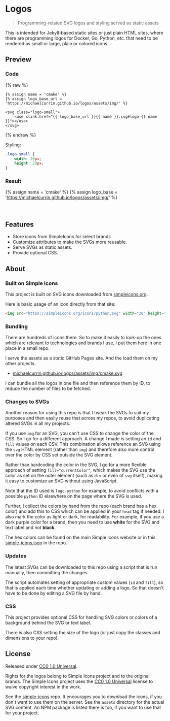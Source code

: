 # Logos
> Programming-related SVG logos and styling served as static assets

This is intended for Jekyll-based static sites or just plain HTML sites, where there are programming logos for Docker, Go, Python, etc. that need to be rendered as small or large, plain or colored icons.


## Preview

### Code

{% raw %}
```liquid
{% assign name = 'cmake' %}
{% assign logo_base_url = 'https://michaelcurrin.github.io/logos/assets/img/' %}

<svg class="logo-small">
    <use xlink:href="{{ logo_base_url }}{{ name }}.svg#logo-{{ name }}"></use>
</svg>
```
{% endraw %}

Styling:

```css
.logo-small {
    width: 20px;
    height: 20px;
}
```

### Result

{% assign name = 'cmake' %}
{% assign logo_base = 'https://michaelcurrin.github.io/logos/assets/img/' %}

<svg class="logo-small">
    <use xlink:href="{{ logo_base }}{{ name }}.svg#logo-{{ name }}"></use>
</svg>

<style>
.logo-small {
    width: 20px;
    height: 20px;
}
</style>


## Features

- Store icons from SimpleIcons for select brands
- Customize attributes to make the SVGs more reusable.
- Serve SVGs as static assets.
- Provide optional CSS.


## About

### Built on Simple Icons

This project is built on SVG icons downloaded from [simpleicons.org](https://simpleicons.org/).

Here is basic usage of an icon directly from that site:

```html
<img src="https://simpleicons.org/icons/python.svg" width="30" height="30" />
```

### Bundling

There are hundreds of icons there. So to make it easily to look-up the ones which are relevant to technologies and brands I use, I put them here in one place in a small repo.

I serve the assets as a static GitHub Pages site. And the load them on my other projects.

- [michaelcurrin.github.io/logos/assets/img/cmake.svg](https://michaelcurrin.github.io/logos/assets/img/cmake.svg)

I can bundle all the logos in one file and then reference them by ID, to reduce the number of files to be fetched.

### Changes to SVGs

Another reason for using this repo is that I tweak the SVGs to suit my purposes and then easily reuse that across my repos, to avoid duplicating altered SVGs in all my projects.

If you use `img` for an SVG, you can't use CSS to change the color of the CSS. So I go for a different approach. A change I made is setting an `id` and `fill` values on each CSV. This combination allows reference an SVG using the `svg` HTML element (rather than `img`) and therefore also more control over the color by CSS set outside the SVG element.

Rather than hardcoding the color in the SVG, I go for a more flexible approach of setting `fill="currentColor"`, which makes the SVG use the color as set on the outer element (such as `div` or even of `svg` itself), making it easy to customize an SVG without using JavaScript.

Note that the ID used is `logo-python` for example, to avoid conflicts with a possible `python` ID elsewhere on the page where the SVG is used.

Further, I collect the colors by hand from the repo (each brand has a hex color) and add this to CSS which can be applied in your `head` tag if needed. I also mark the color as light or dark, for readability. For example, if you use a dark purple color for a brand, then you need to use **white** for the SVG and text label and not **black**.

The hex colors can be found on the main Simple Icons website or in this [simple-icons.json](https://github.com/simple-icons/simple-icons/blob/develop/_data/simple-icons.json) in the repo.

### Updates

The latest SVGs can be downloaded to this repo using a script that is run manually, then committing the changes.

The script automates setting of appropriate custom values (`id` and `fill`), so that is applied each time whether updating or adding a logo. So that doesn't have to be done by editing a SVG file by hand.

### CSS

This project provides optional CSS for handling SVG colors or colors of a background behind the SVG or text label.

There is also CSS setting the size of the logo (or just copy the classes and dimensions to your repo).


## License

Released under [CC0 1.0 Universal](/LICENSE).

Rights for the logos belong to Simple Icons project and to the original brands. The Simple Icons project uses the [CC0 1.0 Universal](https://github.com/simple-icons/simple-icons/blob/develop/LICENSE.md) license to waive copyright interest in the work.

See the [simple-icons](https://github.com/simple-icons/simple-icons) repo. It encourages you to download the icons, if you don't want to use them on the server. See the `assets` directory for the actual SVG content. An NPM package is listed there is too, if you want to use that for your project.
